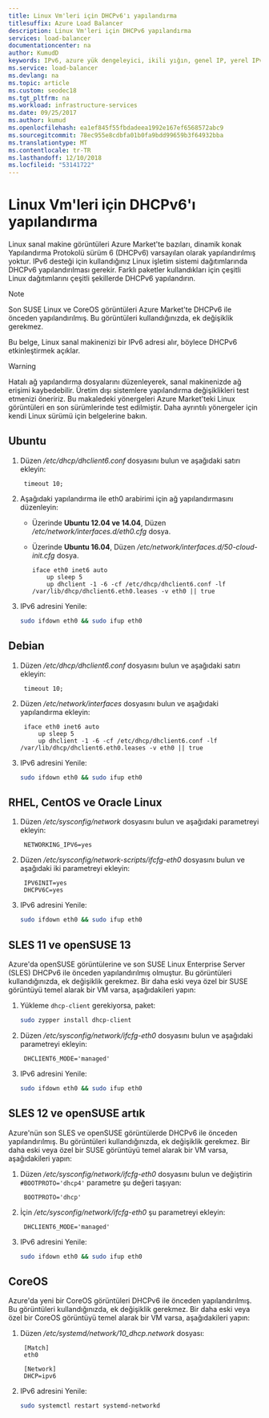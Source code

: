 ```yaml
---
title: Linux Vm'leri için DHCPv6'ı yapılandırma
titlesuffix: Azure Load Balancer
description: Linux Vm'leri için DHCPv6 yapılandırma
services: load-balancer
documentationcenter: na
author: KumudD
keywords: IPv6, azure yük dengeleyici, ikili yığın, genel IP, yerel IPv6, mobil veya IOT
ms.service: load-balancer
ms.devlang: na
ms.topic: article
ms.custom: seodec18
ms.tgt_pltfrm: na
ms.workload: infrastructure-services
ms.date: 09/25/2017
ms.author: kumud
ms.openlocfilehash: ea1ef845f55fbdadeea1992e167ef6568572abc9
ms.sourcegitcommit: 78ec955e8cdbfa01b0fa9bdd99659b3f64932bba
ms.translationtype: MT
ms.contentlocale: tr-TR
ms.lasthandoff: 12/10/2018
ms.locfileid: "53141722"
---
```

# <a name="configure-dhcpv6-for-linux-vms"></a>Linux Vm'leri için DHCPv6'ı yapılandırma


Linux sanal makine görüntüleri Azure Market'te bazıları, dinamik konak Yapılandırma Protokolü sürüm 6 (DHCPv6) varsayılan olarak yapılandırılmış yoktur. IPv6 desteği için kullandığınız Linux işletim sistemi dağıtımlarında DHCPv6 yapılandırılması gerekir. Farklı paketler kullandıkları için çeşitli Linux dağıtımlarını çeşitli şekillerde DHCPv6 yapılandırın.

> [!NOTE]
> Son SUSE Linux ve CoreOS görüntüleri Azure Market'te DHCPv6 ile önceden yapılandırılmış. Bu görüntüleri kullandığınızda, ek değişiklik gerekmez.

Bu belge, Linux sanal makinenizi bir IPv6 adresi alır, böylece DHCPv6 etkinleştirmek açıklar.

> [!WARNING]
> Hatalı ağ yapılandırma dosyalarını düzenleyerek, sanal makinenizde ağ erişimi kaybedebilir. Üretim dışı sistemlere yapılandırma değişiklikleri test etmenizi öneririz. Bu makaledeki yönergeleri Azure Market'teki Linux görüntüleri en son sürümlerinde test edilmiştir. Daha ayrıntılı yönergeler için kendi Linux sürümü için belgelerine bakın.

## <a name="ubuntu"></a>Ubuntu

1. Düzen */etc/dhcp/dhclient6.conf* dosyasını bulun ve aşağıdaki satırı ekleyin:

        timeout 10;

2. Aşağıdaki yapılandırma ile eth0 arabirimi için ağ yapılandırmasını düzenleyin:

   * Üzerinde **Ubuntu 12.04 ve 14.04**, Düzen */etc/network/interfaces.d/eth0.cfg* dosya. 
   * Üzerinde **Ubuntu 16.04**, Düzen */etc/network/interfaces.d/50-cloud-init.cfg* dosya.

         iface eth0 inet6 auto
             up sleep 5
             up dhclient -1 -6 -cf /etc/dhcp/dhclient6.conf -lf /var/lib/dhcp/dhclient6.eth0.leases -v eth0 || true

3. IPv6 adresini Yenile:

    ```bash
    sudo ifdown eth0 && sudo ifup eth0
    ```

## <a name="debian"></a>Debian

1. Düzen */etc/dhcp/dhclient6.conf* dosyasını bulun ve aşağıdaki satırı ekleyin:

        timeout 10;

2. Düzen */etc/network/interfaces* dosyasını bulun ve aşağıdaki yapılandırma ekleyin:

        iface eth0 inet6 auto
            up sleep 5
            up dhclient -1 -6 -cf /etc/dhcp/dhclient6.conf -lf /var/lib/dhcp/dhclient6.eth0.leases -v eth0 || true

3. IPv6 adresini Yenile:

    ```bash
    sudo ifdown eth0 && sudo ifup eth0
    ```

## <a name="rhel-centos-and-oracle-linux"></a>RHEL, CentOS ve Oracle Linux

1. Düzen */etc/sysconfig/network* dosyasını bulun ve aşağıdaki parametreyi ekleyin:

        NETWORKING_IPV6=yes

2. Düzen */etc/sysconfig/network-scripts/ifcfg-eth0* dosyasını bulun ve aşağıdaki iki parametreyi ekleyin:

        IPV6INIT=yes
        DHCPV6C=yes

3. IPv6 adresini Yenile:

    ```bash
    sudo ifdown eth0 && sudo ifup eth0
    ```

## <a name="sles-11-and-opensuse-13"></a>SLES 11 ve openSUSE 13

Azure'da openSUSE görüntülerine ve son SUSE Linux Enterprise Server (SLES) DHCPv6 ile önceden yapılandırılmış olmuştur. Bu görüntüleri kullandığınızda, ek değişiklik gerekmez. Bir daha eski veya özel bir SUSE görüntüyü temel alarak bir VM varsa, aşağıdakileri yapın:

1. Yükleme `dhcp-client` gerekiyorsa, paket:

    ```bash
    sudo zypper install dhcp-client
    ```

2. Düzen */etc/sysconfig/network/ifcfg-eth0* dosyasını bulun ve aşağıdaki parametreyi ekleyin:

        DHCLIENT6_MODE='managed'

3. IPv6 adresini Yenile:

    ```bash
    sudo ifdown eth0 && sudo ifup eth0
    ```

## <a name="sles-12-and-opensuse-leap"></a>SLES 12 ve openSUSE artık

Azure'nün son SLES ve openSUSE görüntülerde DHCPv6 ile önceden yapılandırılmış. Bu görüntüleri kullandığınızda, ek değişiklik gerekmez. Bir daha eski veya özel bir SUSE görüntüyü temel alarak bir VM varsa, aşağıdakileri yapın:

1. Düzen */etc/sysconfig/network/ifcfg-eth0* dosyasını bulun ve değiştirin `#BOOTPROTO='dhcp4'` parametre şu değeri taşıyan:

        BOOTPROTO='dhcp'

2. İçin */etc/sysconfig/network/ifcfg-eth0* şu parametreyi ekleyin:

        DHCLIENT6_MODE='managed'

3. IPv6 adresini Yenile:

    ```bash
    sudo ifdown eth0 && sudo ifup eth0
    ```

## <a name="coreos"></a>CoreOS

Azure'da yeni bir CoreOS görüntüleri DHCPv6 ile önceden yapılandırılmış. Bu görüntüleri kullandığınızda, ek değişiklik gerekmez. Bir daha eski veya özel bir CoreOS görüntüyü temel alarak bir VM varsa, aşağıdakileri yapın:

1. Düzen */etc/systemd/network/10_dhcp.network* dosyası:

        [Match]
        eth0

        [Network]
        DHCP=ipv6

2. IPv6 adresini Yenile:

    ```bash
    sudo systemctl restart systemd-networkd
    ```
